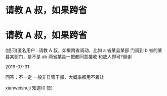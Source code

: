 # 请教 A 叔，如果跨省

# 请教 A 叔，如果跨省

(提问)匿名用户 : 请教 A 叔，如果跨省调动，比如 a 省某县某部 门调到 b 省的某县某部门，是不是 ab 两省某县一把都同意接收 和放人即可?谢谢

2019-07-31

回答：不一定 一般非县管干部，大概率都用不着让

xianweishuji 知道(0 赞)